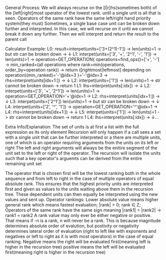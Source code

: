 General Process:
 We will always recurse on the 
  [l|r]hs(sometimes both) of the [left|right]most operator of the lowest rank.
   until a single unit is all that is seen. 
   Operators of the same rank have the same left/right hand priority system(they must)
  Sometimes, a single base case unit can be broken down further and interpreted.
   In this case, we will recurse on it until we cannot break it down any further.
  Then we will interpret and return the result to the parent call

Calculator Example: 
 L0: result=interpet(units=['3+(2^1)-1']) -> len(units)=1 -> but str can be broken down -> ↓ 
 L1: interpet(units=['3', '+', '2^1', '-', '1']) -> len(units)>1 -> 
      operation=GET_OPERATION{
       operations=find_ops()=['+', '-'] -> 
       min_ranked=(all operations where rank=min(operations, order_by=operation rank)) -> 
       return ([rightmost|leftmost] depending on operation)(min_ranked)='-'@idx=3
      }='-'@idx=3 ->
      rhs=interpret(units[idx+1:]) -> ↓
 L2: interpet(units=['1']) -> len(units)=1 -> str cannot be broken down -> return 1
 L1:  lhs=interpret(units[:idx]) -> ↓
 L2: interpet(units=['3', '+', '2^1']) -> len(units)>1 -> operation=GET_OPERATION='+'@idx=1 ->
 L2:  rhs=interpret(units[idx+1:]) -> ↓
 L3: interpet(units=['2^1']) len(units)=1 -> but str can be broken down -> ↓
 L4: interpet(units=['2', '^', '1']) -> operation=GET_OPERATION='^'@idx=1 -> 
 L4:  rhs=interpret(units[idx+1:]) -> ↓
 L5: interpet(units=['1']) -> len(units)=1 -> str cannot be broken down -> return 1
 L4:  lhs=interpret(units[:idx]) -> ↓...

Extra Info/Explanation:
 The set of units is at first a list with the full expression as its only element
 Recursion will only happen if 
  a call sees a set with a single unit that can be further interpreted
  or a there are multiple units, one of which is an operator requiring arguments 
  from the units on its left or right
 The left and right arguments will always be the enitire segment of the unit 
 set to the left or right of the operator.
  The recursion will isolate the units such that a key operator's arguemts 
  can be derived from the entire remaining unit set
  
 The operator that is chosen first will be the lowest ranking 
  both in the whole sequence and from left to right 
  in the case of multiple operators of equal absolute rank.
  This ensures that the highest priority units are interpreted first and given as values
  to the units waiting above them in the recursion tree. 
  These dependent units can then equally be interpreted using the new values and sent up.
 Operator rankings:
  Lower absolute value means higher general rank which means fastest evaluation; 
  |rank| > 0;
  rank ∈ Z;
  Operators of the same rank have the same sign meaning |rank1| = |rank2| -> rank1 = rank2
  A rank value may only ever be either negative or positive. 
  That means if -n is a rank, n will never be a rank.
  This is because magnitude determines absolute order of evalution, 
  but postivity or negativity determines lateral order of evaluation
  (right to left like with exponents and negatives 
   or left to right as it is with most operators)
  in the case of equal ranking. 
  Negative means the right will be evaluated first(meaning left is higher in the recursion tree)
  positive means the left will be evaluated first(meaning right is higher in the recursion tree)